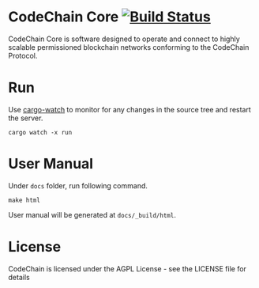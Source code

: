 CodeChain Core [![Build Status](https://travis-ci.com/kodebox-io/codechain.svg?token=M5mUpGsZqiCqxcx6XsLP&branch=master)](https://travis-ci.com/kodebox-io/codechain)
==============

CodeChain Core is software designed to operate and connect to highly scalable permissioned blockchain networks conforming to the CodeChain Protocol.

# Run

Use [cargo-watch](https://github.com/passcod/cargo-watch) to monitor for any changes in the source tree and restart the server.

```
cargo watch -x run
```

# User Manual

Under `docs` folder, run following command.
```
make html
```
User manual will be generated at `docs/_build/html`.

# License
CodeChain is licensed under the AGPL License - see the LICENSE file for details
